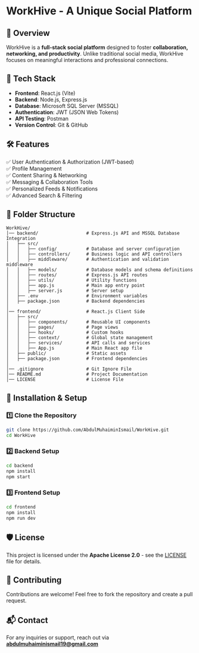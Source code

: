 # WorkHive - A Unique Social Platform

## 📌 Overview

WorkHive is a **full-stack social platform** designed to foster **collaboration, networking, and productivity**. Unlike traditional social media, WorkHive focuses on meaningful interactions and professional connections.

## 🚀 Tech Stack

- **Frontend**: React.js (Vite)
- **Backend**: Node.js, Express.js
- **Database**: Microsoft SQL Server (MSSQL)
- **Authentication**: JWT (JSON Web Tokens)
- **API Testing**: Postman
- **Version Control**: Git & GitHub

## 🛠 Features

✅ User Authentication & Authorization (JWT-based)\
✅ Profile Management\
✅ Content Sharing & Networking\
✅ Messaging & Collaboration Tools\
✅ Personalized Feeds & Notifications\
✅ Advanced Search & Filtering

## 📂 Folder Structure

```
WorkHive/
│── backend/                  # Express.js API and MSSQL Database Integration
│   ├── src/
│   │   ├── config/           # Database and server configuration
│   │   ├── controllers/      # Business logic and API controllers
│   │   ├── middleware/       # Authentication and validation middleware
│   │   ├── models/           # Database models and schema definitions
│   │   ├── routes/           # Express.js API routes
│   │   ├── utils/            # Utility functions
│   │   ├── app.js            # Main app entry point
│   │   ├── server.js         # Server setup
│   ├── .env                  # Environment variables
│   ├── package.json          # Backend dependencies
│
│── frontend/                 # React.js Client Side
│   ├── src/
│   │   ├── components/       # Reusable UI components
│   │   ├── pages/            # Page views
│   │   ├── hooks/            # Custom hooks
│   │   ├── context/          # Global state management
│   │   ├── services/         # API calls and services
│   │   ├── App.js            # Main React app file
│   ├── public/               # Static assets
│   ├── package.json          # Frontend dependencies
│
│── .gitignore                # Git Ignore File
│── README.md                 # Project Documentation
│── LICENSE                   # License File
```

## 🔧 Installation & Setup

### 1️⃣ Clone the Repository

```bash
git clone https://github.com/AbdulMuhaiminIsmail/WorkHive.git
cd WorkHive
```

### 2️⃣ Backend Setup

```bash
cd backend
npm install
npm start
```

### 3️⃣ Frontend Setup

```bash
cd frontend
npm install
npm run dev
```

## 🛡 License

This project is licensed under the **Apache License 2.0** - see the [LICENSE](LICENSE) file for details.

## 🤝 Contributing

Contributions are welcome! Feel free to fork the repository and create a pull request.

## 📬 Contact

For any inquiries or support, reach out via **[abdulmuhaiminismail19@gmail.com](mailto\:abdulmuhaiminismail19@gmail.com)**

